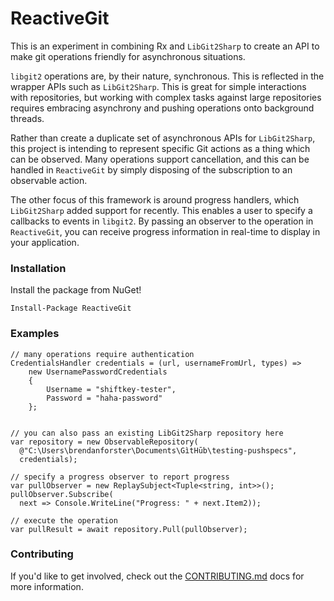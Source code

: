 ReactiveGit
===========

This is an experiment in combining Rx and `LibGit2Sharp` to create an API to make git operations friendly for asynchronous situations.

`libgit2` operations are, by their nature, synchronous. This is reflected in the wrapper APIs such as `LibGit2Sharp`. This is great for simple interactions with repositories, but working with complex tasks against large repositories requires embracing asynchrony and pushing operations onto background threads.

Rather than create a duplicate set of asynchronous APIs for `LibGit2Sharp`, this project is intending to represent specific Git actions as a thing which can be observed. Many operations support cancellation, and this can be handled in `ReactiveGit` by simply disposing of the subscription to an observable action.

The other focus of this framework is around progress handlers, which `LibGit2Sharp` added support for recently. This enables a user to specify a callbacks to events in `libgit2`. By passing an observer to the operation in `ReactiveGit`, you can receive progress information in real-time to display in your application.

### Installation

Install the package from NuGet!

```
Install-Package ReactiveGit
```

### Examples

```
// many operations require authentication
CredentialsHandler credentials = (url, usernameFromUrl, types) =>
    new UsernamePasswordCredentials
    {
        Username = "shiftkey-tester",
        Password = "haha-password"
    };


// you can also pass an existing LibGit2Sharp repository here
var repository = new ObservableRepository(
  @"C:\Users\brendanforster\Documents\GìtHūb\testing-pushspecs",
  credentials);

// specify a progress observer to report progress
var pullObserver = new ReplaySubject<Tuple<string, int>>();
pullObserver.Subscribe(
  next => Console.WriteLine("Progress: " + next.Item2));

// execute the operation
var pullResult = await repository.Pull(pullObserver);
```

### Contributing

If you'd like to get involved, check out the [CONTRIBUTING.md](https://github.com/shiftkey/ReactiveGit/blob/master/CONTRIBUTING.md) docs for more information.
